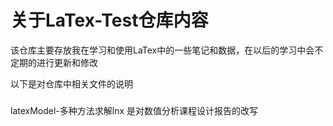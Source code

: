 关于LaTex-Test仓库内容
====
  该仓库主要存放我在学习和使用LaTex中的一些笔记和数据，在以后的学习中会不定期的进行更新和修改

以下是对仓库中相关文件的说明  
###     
latexModel-多种方法求解lnx 是对数值分析课程设计报告的改写

